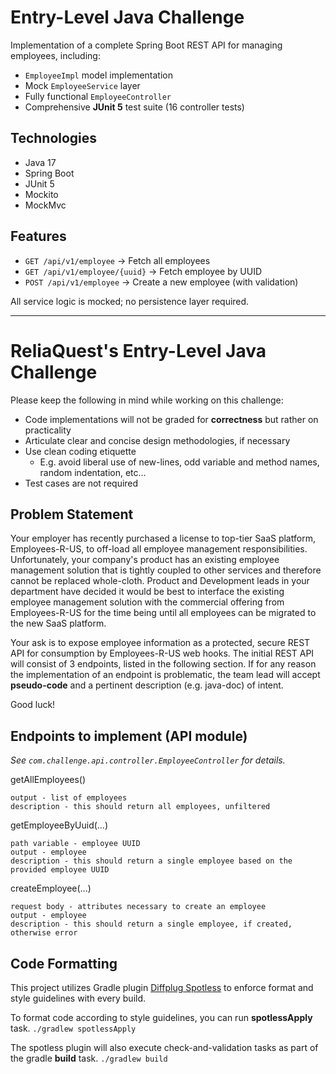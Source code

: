 # Entry-Level Java Challenge

Implementation of a complete Spring Boot REST API for managing employees, including:
- `EmployeeImpl` model implementation
- Mock `EmployeeService` layer
- Fully functional `EmployeeController`
- Comprehensive **JUnit 5** test suite (16 controller tests)

## Technologies
- Java 17
- Spring Boot
- JUnit 5
- Mockito
- MockMvc

## Features
- `GET /api/v1/employee` → Fetch all employees  
- `GET /api/v1/employee/{uuid}` → Fetch employee by UUID  
- `POST /api/v1/employee` → Create a new employee (with validation)

All service logic is mocked; no persistence layer required.

--------- 
# ReliaQuest's Entry-Level Java Challenge

Please keep the following in mind while working on this challenge:
* Code implementations will not be graded for **correctness** but rather on practicality
* Articulate clear and concise design methodologies, if necessary
* Use clean coding etiquette
  * E.g. avoid liberal use of new-lines, odd variable and method names, random indentation, etc...
* Test cases are not required

## Problem Statement

Your employer has recently purchased a license to top-tier SaaS platform, Employees-R-US, to off-load all employee management responsibilities.
Unfortunately, your company's product has an existing employee management solution that is tightly coupled to other services and therefore 
cannot be replaced whole-cloth. Product and Development leads in your department have decided it would be best to interface
the existing employee management solution with the commercial offering from Employees-R-US for the time being until all employees can be
migrated to the new SaaS platform.

Your ask is to expose employee information as a protected, secure REST API for consumption by Employees-R-US web hooks.
The initial REST API will consist of 3 endpoints, listed in the following section. If for any reason the implementation 
of an endpoint is problematic, the team lead will accept **pseudo-code** and a pertinent description (e.g. java-doc) of intent.

Good luck!

## Endpoints to implement (API module)

_See `com.challenge.api.controller.EmployeeController` for details._

getAllEmployees()

    output - list of employees
    description - this should return all employees, unfiltered

getEmployeeByUuid(...)

    path variable - employee UUID
    output - employee
    description - this should return a single employee based on the provided employee UUID

createEmployee(...)

    request body - attributes necessary to create an employee
    output - employee
    description - this should return a single employee, if created, otherwise error

## Code Formatting

This project utilizes Gradle plugin [Diffplug Spotless](https://github.com/diffplug/spotless/tree/main/plugin-gradle) to enforce format
and style guidelines with every build.

To format code according to style guidelines, you can run **spotlessApply** task.
`./gradlew spotlessApply`

The spotless plugin will also execute check-and-validation tasks as part of the gradle **build** task.
`./gradlew build`



